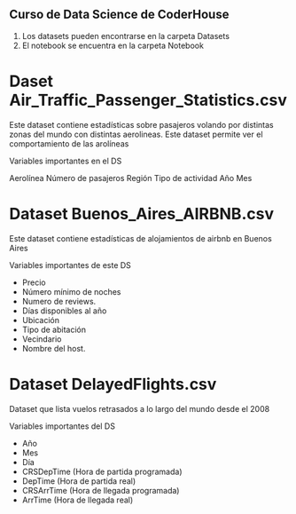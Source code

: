 ## Curso de Data Science de CoderHouse

1) Los datasets pueden encontrarse en la carpeta Datasets
2) El notebook se encuentra en la carpeta Notebook

# Daset Air_Traffic_Passenger_Statistics.csv
Este dataset contiene estadísticas sobre pasajeros volando por distintas zonas del mundo con distintas aerolineas. Este dataset permite ver el comportamiento de las arolíneas

Variables importantes en el DS

Aerolínea
Número de pasajeros
Región
Tipo de actividad
Año
Mes

# Dataset Buenos_Aires_AIRBNB.csv
Este dataset contiene estadísticas de alojamientos de airbnb en Buenos Aires

Variables importantes de este DS

- Precio
- Número mínimo de noches
- Numero de reviews.
- Días disponibles al año
- Ubicación
- Tipo de abitación
- Vecindario
- Nombre del host.

# Dataset DelayedFlights.csv
Dataset que lista vuelos retrasados a lo largo del mundo desde el 2008

Variables importantes del DS

- Año
- Mes
- Día
- CRSDepTime (Hora de partida programada)
- DepTime (Hora de partida real)
- CRSArrTime (Hora de llegada programada)
- ArrTime (Hora de llegada real)
